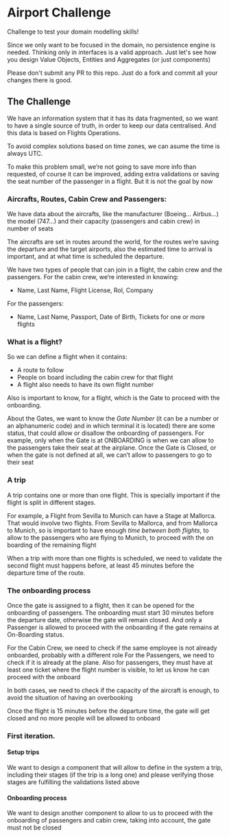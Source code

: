 # Airport Challenge
Challenge to test your domain modelling skills!

Since we only want to be focused in the domain, no persistence engine is needed. Thinking only in interfaces is a valid approach. Just let's see how you design Value Objects, Entities and Aggregates (or just components)

Please don't submit any PR to this repo. Just do a fork and commit all your changes there is good.

## The Challenge

We have an information system that it has its data fragmented, so we want to have a single source of truth, in order to keep our data centralised. And this data is based on Flights Operations.

To avoid complex solutions based on time zones, we can asume the time is always UTC.

To make this problem small, we’re not going to save more info than requested, of course it can be improved, adding extra validations or saving the seat number of the passenger in a flight. But it is not the goal by now

### Aircrafts, Routes, Cabin Crew and Passengers:

We have data about the aircrafts, like the manufacturer (Boeing... Airbus...) the model (747...) and their capacity (passengers and cabin crew) in number of seats

The aircrafts are set in routes around the world, for the routes we’re saving the departure and the target airports, also the estimated time to arrival is important, and at what time is scheduled the departure.

We have two types of people that can join in a flight, the cabin crew and the passengers. For the cabin crew, we’re interested in knowing:

* Name, Last Name, Flight License, Rol, Company

For the passengers:
* Name, Last Name, Passport, Date of Birth, Tickets for one or more flights

### What is a flight?
So we can define a flight when it contains:

* A route to follow
* People on board including the cabin crew for that flight
* A flight also needs to have its own flight number

Also is important to know, for a flight, which is the Gate to proceed with the onboarding.

About the Gates, we want to know the *Gate Number* (it can be a number or an alphanumeric code) and in which terminal it is located)
there are some status, that could allow or disallow the onboarding of passengers. For example, only when the Gate is at ONBOARDING is when we can allow to the passengers take their seat at the airplane. Once the Gate is Closed, or when the gate is not defined at all, we can’t allow to passengers to go to their seat


### A trip

A trip contains one or more than one flight. This is specially important if the flight is split in different stages.

For example, a Flight from Sevilla to Munich can have a Stage at Mallorca. That would involve two flights. From Sevilla to Mallorca, and from Mallorca to Munich, so is important to have enough *time between both flights*, to allow to the passengers who are flying to Munich, to proceed with the on boarding of the remaining flight

When a trip with more than one flights is scheduled, we need to validate the second flight must happens before, at least 45 minutes before the departure time of the route.

### The onboarding process

Once the gate is assigned to a flight, then it can be opened for the onboarding of passengers. The onboarding must start 30 minutes before the departure date, otherwise the gate will remain closed. And only a Passenger is allowed to proceed with the onboarding if the gate remains at On-Boarding status.

For the Cabin Crew, we need to check if the same employee is not already onboarded, probably with a different role
For the Passengers, we need to check if it is already at the plane.
Also for passengers, they must have at least one ticket where the flight number is visible, to let us know he can proceed with the onboard

In both cases, we need to check if the capacity of the aircraft is enough, to avoid the situation of having an overbooking

Once the flight is 15 minutes before the departure time, the gate will get closed and no more people will be allowed to onboard

### First iteration.

#### Setup trips

We want to design a component that will allow to define in the system a trip, including their stages (if the trip is a long one) and please verifying those stages are fulfilling the validations listed above

#### Onboarding process

We want to design another component to allow to us to proceed with the onboarding of passengers and cabin crew, taking into account, the gate must not be closed
